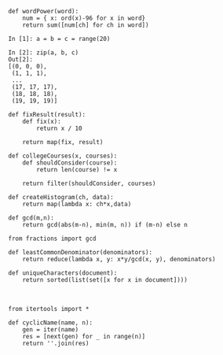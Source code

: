 <pre>
<code>def wordPower(word):
    num = { x: ord(x)-96 for x in word}
    return sum([num[ch] for ch in word])</code></pre>

<pre>
<code>In [1]: a = b = c = range(20)

In [2]: zip(a, b, c)
Out[2]: 
[(0, 0, 0),
 (1, 1, 1),
 ...
 (17, 17, 17),
 (18, 18, 18),
 (19, 19, 19)]</code></pre>

<pre>
<code>def fixResult(result):
    def fix(x):
        return x / 10

    return map(fix, result)</code></pre>

<pre>
<code>def collegeCourses(x, courses):
    def shouldConsider(course):
        return len(course) != x

    return filter(shouldConsider, courses)</code></pre>

<pre>
<code>def createHistogram(ch, data):
    return map(lambda x: ch*x,data)</code></pre>

<pre>
<code>def gcd(m,n):
    return gcd(abs(m-n), min(m, n)) if (m-n) else n</code></pre>

<pre>
<code>from fractions import gcd

def leastCommonDenominator(denominators):
    return reduce(lambda x, y: x*y/gcd(x, y), denominators)</code></pre>

<pre>
<code>def uniqueCharacters(document):
    return sorted(list(set([x for x in document])))</code></pre>

<p>&nbsp;</p>

<pre>
<code>from itertools import *

def cyclicName(name, n):
    gen = iter(name)
    res = [next(gen) for _ in range(n)]
    return ''.join(res)</code></pre>

<p>&nbsp;</p>
